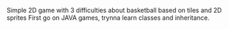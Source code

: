 Simple 2D game with 3 difficulties about basketball based on tiles and 2D sprites
First go on JAVA games, trynna learn  classes and inheritance.

